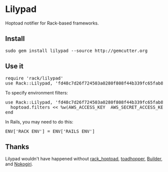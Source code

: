 Lilypad
=======

Hoptoad notifier for Rack-based frameworks.

Install
-------

<pre>
sudo gem install lilypad --source http://gemcutter.org
</pre>

Use it
------

<pre>
require 'rack/lilypad'
use Rack::Lilypad, 'fd48c7d26f724503a0280f808f44b339fc65fab8'
</pre>

To specify environment filters:

<pre>
use Rack::Lilypad, 'fd48c7d26f724503a0280f808f44b339fc65fab8' do |hoptoad|
  hoptoad.filters << %w(AWS_ACCESS_KEY  AWS_SECRET_ACCESS_KEY AWS_ACCOUNT SSH_AUTH_SOCK)
end
</pre>

In Rails, you may need to do this:

<pre>
ENV['RACK_ENV'] = ENV['RAILS_ENV']
</pre>

Thanks
------

Lilypad wouldn't have happened without [rack_hoptoad](http://github.com/atmos/rack_hoptoad), [toadhopper](http://github.com/toolmantim/toadhopper), [Builder](http://builder.rubyforge.org), and [Nokogiri](http://nokogiri.org).